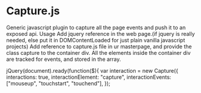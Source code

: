 # Capture.js
Generic javascript plugin to capture all the page events and push it to an exposed api.
Usage
Add jquery reference in the web page.(if jquery is really needed, else put it in DOMContentLoaded for just plain vanilla javascript projects)
Add reference to capture.js file in ur masterpage, and provide the class capture to the container div.
All the elements inside the container div are tracked for events, and stored in the array.

jQuery(document).ready(function($){
    var interaction = new Capture({
        interactions: true,
        interactionElement: "capture",
        interactionEvents: ["mouseup", "touchstart", "touchend"],
    });
